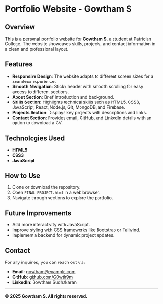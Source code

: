 # Portfolio Website - Gowtham S

## Overview
This is a personal portfolio website for **Gowtham S**, a student at Patrician College. The website showcases skills, projects, and contact information in a clean and professional layout.

## Features
- **Responsive Design**: The website adapts to different screen sizes for a seamless experience.
- **Smooth Navigation**: Sticky header with smooth scrolling for easy access to different sections.
- **About Section**: Brief introduction and background.
- **Skills Section**: Highlights technical skills such as HTML5, CSS3, JavaScript, React, Node.js, Git, MongoDB, and Firebase.
- **Projects Section**: Displays key projects with descriptions and links.
- **Contact Section**: Provides email, GitHub, and LinkedIn details with an option to download a CV.

## Technologies Used
- **HTML5**
- **CSS3**
- **JavaScript**

## How to Use
1. Clone or download the repository.
2. Open `FINAL PROJECT.html` in a web browser.
3. Navigate through sections to explore the portfolio.

## Future Improvements
- Add more interactivity with JavaScript.
- Improve styling with CSS frameworks like Bootstrap or Tailwind.
- Implement a backend for dynamic project updates.

## Contact
For any inquiries, you can reach out via:
- **Email**: [gowtham@example.com](mailto:gowtham@example.com)
- **GitHub**: [github.com/G0wth9m](https://github.com/G0wth9m)
- **LinkedIn**: [Gowtham Sudhakaran](https://www.linkedin.com/in/gowtham-sudhakaran-2a7213253)

---
**&copy; 2025 Gowtham S. All rights reserved.**
